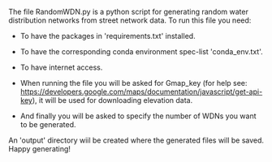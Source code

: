 The file RandomWDN.py is a python script for generating random water distribution networks from street network data. To run  this file you need:

- To have the packages in 'requirements.txt' installed.

- To have the corresponding conda environment spec-list 'conda_env.txt'.

- To have internet access.

- When running the file you will be asked for Gmap_key (for help see: https://developers.google.com/maps/documentation/javascript/get-api-key), it will be used for downloading elevation data.

- And finally you will be asked to specify the number of WDNs you want to be generated. 

An 'output' directory wiil be created where the generated files will be saved. Happy generating!
